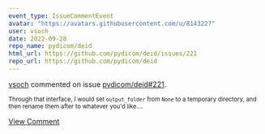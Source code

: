 ```yaml
---
event_type: IssueCommentEvent
avatar: "https://avatars.githubusercontent.com/u/814322?"
user: vsoch
date: 2022-09-28
repo_name: pydicom/deid
html_url: https://github.com/pydicom/deid/issues/221
repo_url: https://github.com/pydicom/deid
---
```


<a href='https://github.com/vsoch' target='_blank'>vsoch</a> commented on issue <a href='https://github.com/pydicom/deid/issues/221' target='_blank'>pydicom/deid#221</a>.

<small>Through that interface, I would set `output_folder` from `None` to a temporary directory, and then rename them after to whatever you'd like....</small>

<a href='https://github.com/pydicom/deid/issues/221' target='_blank'>View Comment</a>